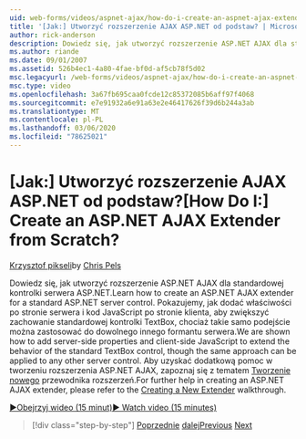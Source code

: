 ```yaml
---
uid: web-forms/videos/aspnet-ajax/how-do-i-create-an-aspnet-ajax-extender-from-scratch
title: '[Jak:] Utworzyć rozszerzenie AJAX ASP.NET od podstaw? | Microsoft Docs'
author: rick-anderson
description: Dowiedz się, jak utworzyć rozszerzenie ASP.NET AJAX dla standardowej kontrolki serwera ASP.NET. Pokazujemy, jak dodać właściwości po stronie serwera i JavaScript po stronie klienta...
ms.author: riande
ms.date: 09/01/2007
ms.assetid: 526b4ec1-4a80-4fae-bf0d-af5cb78f5d02
msc.legacyurl: /web-forms/videos/aspnet-ajax/how-do-i-create-an-aspnet-ajax-extender-from-scratch
msc.type: video
ms.openlocfilehash: 3a67fb695caa0fcde12c85372085b6aff97f4068
ms.sourcegitcommit: e7e91932a6e91a63e2e46417626f39d6b244a3ab
ms.translationtype: MT
ms.contentlocale: pl-PL
ms.lasthandoff: 03/06/2020
ms.locfileid: "78625021"
---
```

# <a name="how-do-i-create-an-aspnet-ajax-extender-from-scratch"></a><span data-ttu-id="7614b-105">[Jak:] Utworzyć rozszerzenie AJAX ASP.NET od podstaw?</span><span class="sxs-lookup"><span data-stu-id="7614b-105">[How Do I:] Create an ASP.NET AJAX Extender from Scratch?</span></span>

<span data-ttu-id="7614b-106">[Krzysztof pikseli](https://twitter.com/chrispels)</span><span class="sxs-lookup"><span data-stu-id="7614b-106">by [Chris Pels](https://twitter.com/chrispels)</span></span>

<span data-ttu-id="7614b-107">Dowiedz się, jak utworzyć rozszerzenie ASP.NET AJAX dla standardowej kontrolki serwera ASP.NET.</span><span class="sxs-lookup"><span data-stu-id="7614b-107">Learn how to create an ASP.NET AJAX extender for a standard ASP.NET server control.</span></span> <span data-ttu-id="7614b-108">Pokazujemy, jak dodać właściwości po stronie serwera i kod JavaScript po stronie klienta, aby zwiększyć zachowanie standardowej kontrolki TextBox, chociaż takie samo podejście można zastosować do dowolnego innego formantu serwera.</span><span class="sxs-lookup"><span data-stu-id="7614b-108">We are shown how to add server-side properties and client-side JavaScript to extend the behavior of the standard TextBox control, though the same approach can be applied to any other server control.</span></span> <span data-ttu-id="7614b-109">Aby uzyskać dodatkową pomoc w tworzeniu rozszerzenia ASP.NET AJAX, zapoznaj się z tematem [Tworzenie nowego](../../overview/ajax-control-toolkit/getting-started/creating-a-custom-ajax-control-toolkit-control-extender-cs.md) przewodnika rozszerzeń.</span><span class="sxs-lookup"><span data-stu-id="7614b-109">For further help in creating an ASP.NET AJAX extender, please refer to the [Creating a New Extender](../../overview/ajax-control-toolkit/getting-started/creating-a-custom-ajax-control-toolkit-control-extender-cs.md) walkthrough.</span></span>

[<span data-ttu-id="7614b-110">&#9654;Obejrzyj wideo (15 minut)</span><span class="sxs-lookup"><span data-stu-id="7614b-110">&#9654; Watch video (15 minutes)</span></span>](https://channel9.msdn.com/Blogs/ASP-NET-Site-Videos/how-do-i-create-an-aspnet-ajax-extender-from-scratch)

> [!div class="step-by-step"]
> <span data-ttu-id="7614b-111">[Poprzednie](how-do-i-trigger-an-updatepanel-refresh-from-a-dropdownlist-control.md)
> [dalej](how-do-i-build-custom-server-controls-that-work-with-or-without-aspnet-ajax.md)</span><span class="sxs-lookup"><span data-stu-id="7614b-111">[Previous](how-do-i-trigger-an-updatepanel-refresh-from-a-dropdownlist-control.md)
[Next](how-do-i-build-custom-server-controls-that-work-with-or-without-aspnet-ajax.md)</span></span>
